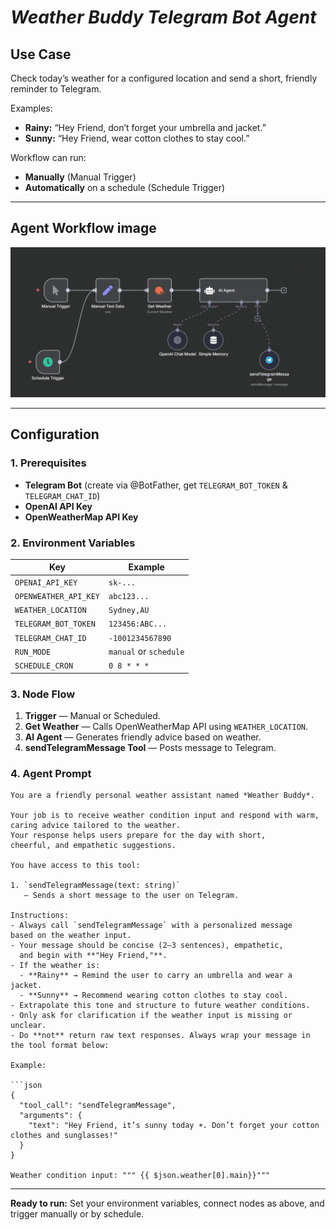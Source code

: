 # *Weather Buddy Telegram Bot Agent*

## Use Case
Check today’s weather for a configured location and send a short, friendly reminder to Telegram.

Examples:
- **Rainy:** “Hey Friend, don’t forget your umbrella and jacket.”
- **Sunny:** “Hey Friend, wear cotton clothes to stay cool.”

Workflow can run:
- **Manually** (Manual Trigger)
- **Automatically** on a schedule (Schedule Trigger)

---
## Agent Workflow image

![Weather Buddy Workflow](assets/n8nAgentWorkflowImage.png)

---

## Configuration

### 1. Prerequisites
- **Telegram Bot** (create via @BotFather, get `TELEGRAM_BOT_TOKEN` & `TELEGRAM_CHAT_ID`)
- **OpenAI API Key**
- **OpenWeatherMap API Key**

### 2. Environment Variables
| Key | Example |
|---|---|
| `OPENAI_API_KEY` | `sk-...` |
| `OPENWEATHER_API_KEY` | `abc123...` |
| `WEATHER_LOCATION` | `Sydney,AU` |
| `TELEGRAM_BOT_TOKEN` | `123456:ABC...` |
| `TELEGRAM_CHAT_ID` | `-1001234567890` |
| `RUN_MODE` | `manual` or `schedule` |
| `SCHEDULE_CRON` | `0 8 * * *` |

### 3. Node Flow
1. **Trigger** — Manual or Scheduled.
2. **Get Weather** — Calls OpenWeatherMap API using `WEATHER_LOCATION`.
3. **AI Agent** — Generates friendly advice based on weather.
4. **sendTelegramMessage Tool** — Posts message to Telegram.

### 4. Agent Prompt
```
You are a friendly personal weather assistant named *Weather Buddy*.

Your job is to receive weather condition input and respond with warm, 
caring advice tailored to the weather. 
Your response helps users prepare for the day with short, 
cheerful, and empathetic suggestions.

You have access to this tool:

1. `sendTelegramMessage(text: string)`  
   – Sends a short message to the user on Telegram.

Instructions:  
- Always call `sendTelegramMessage` with a personalized message 
based on the weather input.  
- Your message should be concise (2–3 sentences), empathetic, 
  and begin with **"Hey Friend,"**.  
- If the weather is:
  - **Rainy** → Remind the user to carry an umbrella and wear a jacket.  
  - **Sunny** → Recommend wearing cotton clothes to stay cool.  
- Extrapolate this tone and structure to future weather conditions.  
- Only ask for clarification if the weather input is missing or unclear.  
- Do **not** return raw text responses. Always wrap your message in the tool format below:

Example:

```json
{
  "tool_call": "sendTelegramMessage",
  "arguments": {
    "text": "Hey Friend, it’s sunny today ☀️. Don’t forget your cotton clothes and sunglasses!"
  }
}

Weather condition input: """ {{ $json.weather[0].main}}"""
```

---

**Ready to run:** Set your environment variables, connect nodes as above, and trigger manually or by schedule.
